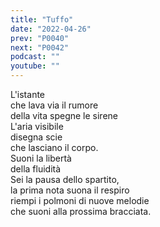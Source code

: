 ```yaml
---
title: "Tuffo"
date: "2022-04-26"
prev: "P0040"
next: "P0042"
podcast: ""
youtube: ""
---
```


L'istante  
che lava via il rumore  
della vita spegne le sirene  
L'aria visibile  
disegna scie  
che lasciano il corpo.  
Suoni la libertà  
della fluidità  
Sei la pausa dello spartito,  
la prima nota suona il respiro  
riempi i polmoni di nuove melodie  
che suoni alla prossima bracciata.  
